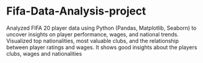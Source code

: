 # Fifa-Data-Analysis-project
Analyzed FIFA 20 player data using Python (Pandas, Matplotlib, Seaborn) to uncover insights on player performance, wages, and national trends. Visualized top nationalities, most valuable clubs, and the relationship between player ratings and wages. It shows good insights about the players clubs, wages and nationalities
